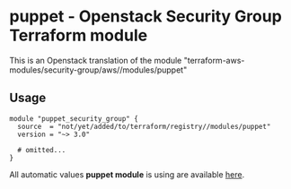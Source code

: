 # puppet - Openstack Security Group Terraform module

This is an Openstack translation of the module "terraform-aws-modules/security-group/aws//modules/puppet"

## Usage

```hcl
module "puppet_security_group" {
  source  = "not/yet/added/to/terraform/registry//modules/puppet"
  version = "~> 3.0"

  # omitted...
}
```

All automatic values **puppet module** is using are available [here](https://github.com/terraform-aws-modules/terraform-aws-security-group/blob/master/modules/puppet/auto_values.tf).

<!-- BEGINNING OF PRE-COMMIT-TERRAFORM DOCS HOOK -->
<!-- END OF PRE-COMMIT-TERRAFORM DOCS HOOK -->
